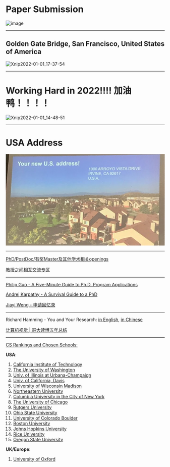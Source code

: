 # Paper Submission

![image](https://user-images.githubusercontent.com/31528604/148673263-528686ec-c16d-4f03-9766-1b9fbdb7ae86.png)

---

## Golden Gate Bridge, San Francisco, United States of America

![Xnip2022-01-01_17-37-54](https://user-images.githubusercontent.com/31528604/147847921-33cfc480-211b-46b6-98c1-af62bd212f54.jpg)

---

# Working Hard in 2022!!!! 加油鸭！！！！

![Xnip2022-01-01_14-48-51](https://user-images.githubusercontent.com/31528604/147847857-de3fb33b-f23a-411f-94a6-b1d1c6bf24e6.jpg)

---

# USA Address 

<p align="center">
  <img src='USA_Address.JPG'>
</p>

---

[PhD/PostDoc/有奖Master及其他学术相关openings](https://www.1point3acres.com/bbs/forum-173-1.html)

[教授之间相互交流专区](https://www.1point3acres.com/bbs/forum.php?mod=forumdisplay&fid=328)

---

[Philip Guo - A Five-Minute Guide to Ph.D. Program Applications](https://pg.ucsd.edu/PhD-application-tips.htm)

[Andrej Karpathy - A Survival Guide to a PhD](http://karpathy.github.io/2016/09/07/phd/)

[Jiayi Weng - 申请回忆录](https://trinkle23897.github.io/posts/application)

---

Richard Hamming - You and Your Research: [in English](http://www.cs.virginia.edu/~robins/YouAndYourResearch.html), [in Chinese](http://www.yidianzixun.com/article/0LZ4zQZV)

[计算机视觉 | 哥大读博五年总结](https://zhuanlan.zhihu.com/p/338193330)

---

[CS Rankings and Chosen Schools: ](http://csrankings.org/#/index?all&us)

**USA**:
1. [California Institute of Technology](https://gradoffice.caltech.edu/admissions/checklist)
2. [The University of Washington](https://grad.uw.edu/admission/understanding-the-application-process/international-applicant-information/english-proficiency-tests/)
3. [Univ. of Illinois at Urbana-Champaign](https://grad.illinois.edu/admissions/instructions/04c)
4. [Univ. of California, Davis](https://grad.ucdavis.edu/applying-uc-davis)
5. [University of Wisconsin Madison](https://grad.wisc.edu/apply/requirements/)
6. [Northeastern University](https://coe.northeastern.edu/academics-experiential-learning/graduate-school-of-engineering/graduate-admissions/)
7. [Columbia University in the City of New York](https://www.gradengineering.columbia.edu/faq/standardized-test-scores)
8. [The University of Chicago](https://grad.uchicago.edu/admissions/apply/english-language-requirements/)
9. [Rutgers University](https://grad.rutgers.edu/admissions/international-students)
10. [Ohio State University](http://gpadmissions.osu.edu/intl/additional-requirements-to-apply.html)
11. [University of Colorado Boulder](https://www.colorado.edu/graduateschool/admissions/prepare-apply/international-students/english-proficiency-requirements)
12. [Boston University](https://www.bu.edu/eng/prospective-graduate/apply/international-students/)
13. [Johns Hopkins University](https://engineering.jhu.edu/admissions/graduate-admissions/full-time-programs/how-to-apply/international-students/)
14. [Rice University](https://graduate.rice.edu/admissions/application-faq)
15. [Oregon State University](https://gradschool.oregonstate.edu/admissions/international)

**UK/Europe**:
1. [University of Oxford](https://www.ox.ac.uk/admissions/graduate/applying-to-oxford/application-guide/qualifications-languages-funding#content-tab--4)
